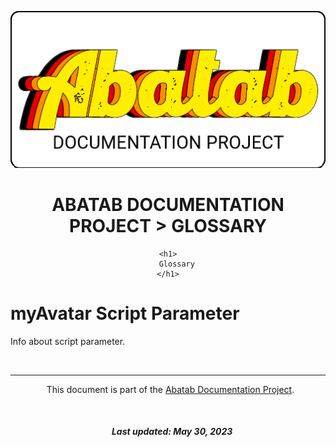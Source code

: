 <!-- This documentation is incomplete. -->

<div align="center">

![](_attachments/AbatabDocumentationProjectLogo.png)
# ABATAB DOCUMENTATION PROJECT > GLOSSARY

	<h1>
		Glossary
	</h1>

</div>

  

# myAvatar Script Parameter

  

Info about script parameter.

  

<br>

  

***

  

<div align="center">

  

  This document is part of the [Abatab Documentation Project](../Abatab%20Documentation%20Project.md).

  

  <h5>

    Last updated: May 30, 2023

  </h5>

  

</div>